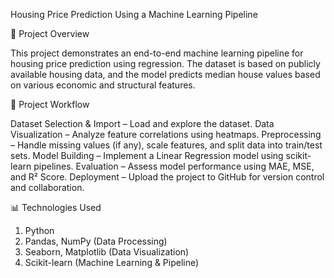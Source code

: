 Housing Price Prediction Using a Machine Learning Pipeline


📌 Project Overview

This project demonstrates an end-to-end machine learning pipeline for housing price prediction using regression. The dataset is based on publicly available housing data, and the model predicts median house values based on various economic and structural features.

🚀 Project Workflow

Dataset Selection & Import – Load and explore the dataset.
Data Visualization – Analyze feature correlations using heatmaps.
Preprocessing – Handle missing values (if any), scale features, and split data into train/test sets.
Model Building – Implement a Linear Regression model using scikit-learn pipelines.
Evaluation – Assess model performance using MAE, MSE, and R² Score.
Deployment – Upload the project to GitHub for version control and collaboration.


📊 Technologies Used
1. Python
2. Pandas, NumPy (Data Processing)
3. Seaborn, Matplotlib (Data Visualization)
4. Scikit-learn (Machine Learning & Pipeline)
